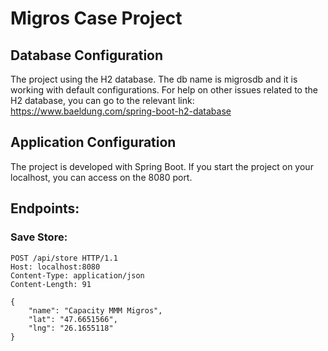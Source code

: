 # Migros Case Project

## Database Configuration
The project using the H2 database. The db name is migrosdb and it is working with default configurations.
For help on other issues related to the H2 database, you can go to the relevant link:
https://www.baeldung.com/spring-boot-h2-database


## Application Configuration
The project is developed with Spring Boot. If you start the project on your localhost, 
you can access on the 8080 port. 

## Endpoints:

### Save Store:
````
POST /api/store HTTP/1.1
Host: localhost:8080
Content-Type: application/json
Content-Length: 91

{
    "name": "Capacity MMM Migros",
    "lat": "47.6651566",
    "lng": "26.1655118"
}
````
